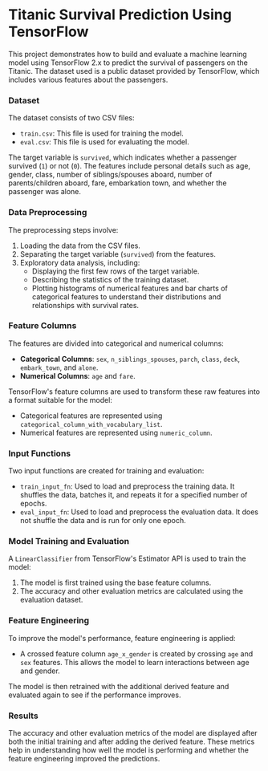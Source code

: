 # Titanic Survival Prediction Using TensorFlow

This project demonstrates how to build and evaluate a machine learning model using TensorFlow 2.x to predict the survival of passengers on the Titanic. The dataset used is a public dataset provided by TensorFlow, which includes various features about the passengers.

### Dataset

The dataset consists of two CSV files: 
- `train.csv`: This file is used for training the model.
- `eval.csv`: This file is used for evaluating the model.

The target variable is `survived`, which indicates whether a passenger survived (`1`) or not (`0`). The features include personal details such as age, gender, class, number of siblings/spouses aboard, number of parents/children aboard, fare, embarkation town, and whether the passenger was alone.

### Data Preprocessing

The preprocessing steps involve:
1. Loading the data from the CSV files.
2. Separating the target variable (`survived`) from the features.
3. Exploratory data analysis, including:
   - Displaying the first few rows of the target variable.
   - Describing the statistics of the training dataset.
   - Plotting histograms of numerical features and bar charts of categorical features to understand their distributions and relationships with survival rates.

### Feature Columns

The features are divided into categorical and numerical columns:
- **Categorical Columns**: `sex`, `n_siblings_spouses`, `parch`, `class`, `deck`, `embark_town`, and `alone`.
- **Numerical Columns**: `age` and `fare`.

TensorFlow's feature columns are used to transform these raw features into a format suitable for the model:
- Categorical features are represented using `categorical_column_with_vocabulary_list`.
- Numerical features are represented using `numeric_column`.

### Input Functions

Two input functions are created for training and evaluation:
- `train_input_fn`: Used to load and preprocess the training data. It shuffles the data, batches it, and repeats it for a specified number of epochs.
- `eval_input_fn`: Used to load and preprocess the evaluation data. It does not shuffle the data and is run for only one epoch.

### Model Training and Evaluation

A `LinearClassifier` from TensorFlow's Estimator API is used to train the model:
1. The model is first trained using the base feature columns.
2. The accuracy and other evaluation metrics are calculated using the evaluation dataset.

### Feature Engineering

To improve the model's performance, feature engineering is applied:
- A crossed feature column `age_x_gender` is created by crossing `age` and `sex` features. This allows the model to learn interactions between age and gender.

The model is then retrained with the additional derived feature and evaluated again to see if the performance improves.

### Results

The accuracy and other evaluation metrics of the model are displayed after both the initial training and after adding the derived feature. These metrics help in understanding how well the model is performing and whether the feature engineering improved the predictions.
